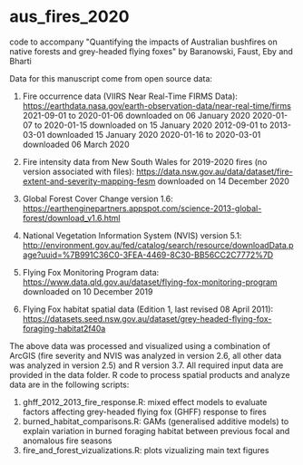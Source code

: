# aus_fires_2020
code to accompany "Quantifying the impacts of Australian bushfires on native forests and grey-headed flying foxes" by Baranowski, Faust, Eby and Bharti

Data for this manuscript come from open source data:
1. Fire occurrence data (VIIRS Near Real-Time FIRMS Data): 
    https://earthdata.nasa.gov/earth-observation-data/near-real-time/firms
        2021-09-01 to 2020-01-06 downloaded on 06 January 2020
        2020-01-07 to 2020-01-15 downloaded on 15 January 2020
        2012-09-01 to 2013-03-01 downloaded 15 January 2020
        2020-01-16 to 2020-03-01 downloaded 06 March 2020

2. Fire intensity data from New South Wales for 2019-2020 fires (no version associated with files):
    https://data.nsw.gov.au/data/dataset/fire-extent-and-severity-mapping-fesm 
    downloaded on 14 December 2020
    
3. Global Forest Cover Change version 1.6:
      https://earthenginepartners.appspot.com/science-2013-global-forest/download_v1.6.html

4. National Vegetation Information System (NVIS) version 5.1:
    http://environment.gov.au/fed/catalog/search/resource/downloadData.page?uuid=%7B991C36C0-3FEA-4469-8C30-BB56CC2C7772%7D

5. Flying Fox Monitoring Program data: 
      https://www.data.qld.gov.au/dataset/flying-fox-monitoring-program
      downloaded on 10 December 2019
      
6. Flying Fox habitat spatial data (Edition 1, last revised 08 April 2011):
      https://datasets.seed.nsw.gov.au/dataset/grey-headed-flying-fox-foraging-habitat2f40a  
      

The above data was processed and visualized using a combination of ArcGIS (fire severity and NVIS was analyzed in version 2.6, all other data was analyzed in  version 2.5) and R version 3.7. All required input data are provided in the data folder. R code to process spatial products and analyze data are in the following scripts: 

1. ghff_2012_2013_fire_response.R: mixed effect models to evaluate factors affecting grey-headed flying fox (GHFF) response to fires
2. burned_habitat_comparisons.R: GAMs (generalised additive models) to explain variation in burned foraging habitat between previous focal and anomalous fire seasons
3. fire_and_forest_vizualizations.R: plots vizualizing main text figures 
